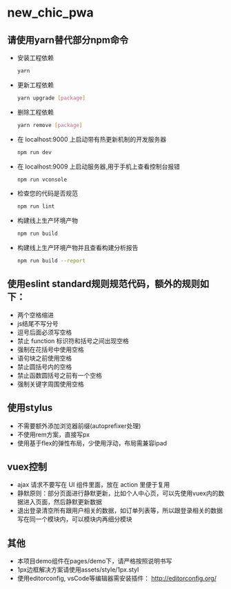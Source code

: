 # new_chic_pwa

## 请使用yarn替代部分npm命令

- 安装工程依赖
  ``` bash
  yarn
  ```
- 更新工程依赖
  ``` bash
  yarn upgrade [package]
  ```
- 删除工程依赖
  ``` bash
  yarn remove [package]
  ```
- 在 localhost:9000 上启动带有热更新机制的开发服务器
  ``` bash
  npm run dev
  ```
- 在 localhost:9009 上启动服务器,用于手机上查看控制台报错
  ``` bash
  npm run vconsole
  ```
- 检查您的代码是否规范
  ``` bash
  npm run lint
  ```
- 构建线上生产环境产物
  ``` bash
  npm run build
  ```
- 构建线上生产环境产物并且查看构建分析报告
  ``` bash
  npm run build --report
  ```

## 使用eslint standard规则规范代码，额外的规则如下：
- 两个空格缩进
- js结尾不写分号
- 逗号后面必须写空格
- 禁止 function 标识符和括号之间出现空格
- 强制在花括号中使用空格
- 语句块之前使用空格
- 禁止圆括号内的空格
- 禁止函数圆括号之前有一个空格
- 强制关键字周围使用空格

## 使用stylus
- 不需要额外添加浏览器前缀(autoprefixer处理)
- 不使用rem方案，直接写px
- 使用基于flex的弹性布局，少使用浮动，布局需兼容ipad

## vuex控制
- ajax 请求不要写在 UI 组件里面，放在 action 里便于复用
- 静默原则：部分页面进行静默更新，比如个人中心页，可以先使用vuex内的数据进入页面，然后静默更新数据
- 退出登录清空所有跟用户相关的数据，如订单列表等，所以跟登录相关的数据写在同一个模块内，可以模块内再细分模块

## 其他
- 本项目demo组件在pages/demo下，请严格按照说明书写
- 1px边框解决方案请使用assets/style/1px.styl
- 使用editorconfig, vsCode等编辑器需安装插件： http://editorconfig.org/
